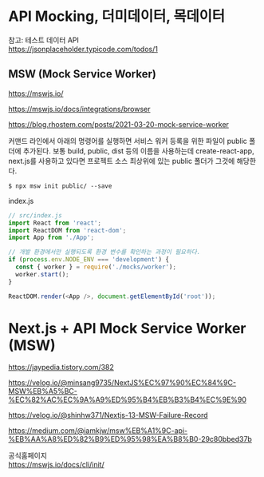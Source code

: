 # API Mocking, 더미데이터, 목데이터

참고: 테스트 데이터 API  
https://jsonplaceholder.typicode.com/todos/1

## MSW (Mock Service Worker)

https://mswjs.io/

https://mswjs.io/docs/integrations/browser

https://blog.rhostem.com/posts/2021-03-20-mock-service-worker

커맨드 라인에서 아래의 명령어를 실행하면 서비스 워커 등록을 위한 파일이 public 폴더에 추가된다.
보통 build, public, dist 등의 이름을 사용하는데 create-react-app, next.js를 사용하고 있다면 프로젝트 소스 최상위에 있는 public 폴더가 그것에 해당한다.

```
$ npx msw init public/ --save
```

index.js

```javascript
// src/index.js
import React from 'react';
import ReactDOM from 'react-dom';
import App from './App';

// 개발 환경에서만 실행되도록 환경 변수를 확인하는 과정이 필요하다.
if (process.env.NODE_ENV === 'development') {
  const { worker } = require('./mocks/worker');
  worker.start();
}

ReactDOM.render(<App />, document.getElementById('root'));
```

# Next.js + API Mock Service Worker (MSW)

https://jaypedia.tistory.com/382

https://velog.io/@minsang9735/NextJS%EC%97%90%EC%84%9C-MSW%EB%A5%BC-%EC%82%AC%EC%9A%A9%ED%95%B4%EB%B3%B4%EC%9E%90

https://velog.io/@shinhw371/Nextjs-13-MSW-Failure-Record

https://medium.com/@iamkjw/msw%EB%A1%9C-api-%EB%AA%A8%ED%82%B9%ED%95%98%EA%B8%B0-29c80bbed37b

공식홈페이지  
https://mswjs.io/docs/cli/init/
